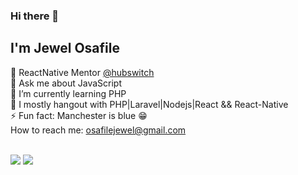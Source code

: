 ### Hi there 👋

## I'm Jewel Osafile
🔭 ReactNative Mentor <a href="https://github.com/hubswitch-africa">@hubswitch</a> <br/>
💬 Ask me about JavaScript <br />
🌱 I’m currently learning PHP <br />
🌱 I mostly hangout with PHP|Laravel|Nodejs|React && React-Native </br>
⚡ Fun fact: Manchester is blue 😁 <br />
 How to reach me:  <a href="mailto:osafilejewel@gmail.com?">osafilejewel@gmail.com</a></br>
 
 <!-- ### STACK

1. Experience using modern MVC framework (React Js, React Native, Next Js, Laravel\)
2. Experience using modern languages (Typescript, Javascript, Node Js, HTML, Tailwind, CSS, BootStrap)
3. Experience working with Git, GitUI, GitBash
4. Experience working with Relational Databases such as MySQL, PostgreSQL and Google Firestore
5. Experience working with data stores like Sanity.io 
6. Backend Stacks: MERN Stack(MongoDB,  React, NodeJs), PHP Stack (Laravel, MyPHPAdmin).

--> 






<br />
   
 <img src="https://github-readme-streak-stats.herokuapp.com/?user=JewelSama&theme=radical"/>
 
 <img src="https://github-profile-trophy.vercel.app/?username=JewelSama&column=4&margin-w=7&margin-h=7&theme=radical"/>


<!--
**JewelSama/JewelSama** is a ✨ _special_ ✨ repository because its `README.md` (this file) appears on your GitHub profile.

Here are some ideas to get you started:

- 🔭 I’m currently working on ...

- 👯 I’m looking to collaborate on ...
- 🤔 I’m looking for help with ...
- 💬 Ask me about ...
- 📫 How to reach me: ...
- 😄 Pronouns: ...
- ⚡ Fun fact: ...
-->
